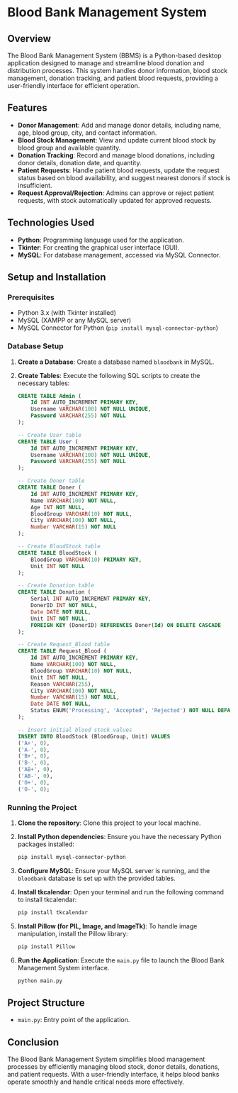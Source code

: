 # Blood Bank Management System

## Overview

The Blood Bank Management System (BBMS) is a Python-based desktop application designed to manage and streamline blood donation and distribution processes. This system handles donor information, blood stock management, donation tracking, and patient blood requests, providing a user-friendly interface for efficient operation.

## Features

- **Donor Management**: Add and manage donor details, including name, age, blood group, city, and contact information.
- **Blood Stock Management**: View and update current blood stock by blood group and available quantity.
- **Donation Tracking**: Record and manage blood donations, including donor details, donation date, and quantity.
- **Patient Requests**: Handle patient blood requests, update the request status based on blood availability, and suggest nearest donors if stock is insufficient.
- **Request Approval/Rejection**: Admins can approve or reject patient requests, with stock automatically updated for approved requests.

## Technologies Used

- **Python**: Programming language used for the application.
- **Tkinter**: For creating the graphical user interface (GUI).
- **MySQL**: For database management, accessed via MySQL Connector.

## Setup and Installation

### Prerequisites

- Python 3.x (with Tkinter installed)
- MySQL (XAMPP or any MySQL server)
- MySQL Connector for Python (`pip install mysql-connector-python`)

### Database Setup

1. **Create a Database**: Create a database named `bloodbank` in MySQL.
2. **Create Tables**: Execute the following SQL scripts to create the necessary tables:

   ```sql
   CREATE TABLE Admin (
       Id INT AUTO_INCREMENT PRIMARY KEY,
       Username VARCHAR(100) NOT NULL UNIQUE,
       Password VARCHAR(255) NOT NULL
   );
   
   -- Create User table
   CREATE TABLE User (
       Id INT AUTO_INCREMENT PRIMARY KEY,
       Username VARCHAR(100) NOT NULL UNIQUE,
       Password VARCHAR(255) NOT NULL
   );

   -- Create Doner table
   CREATE TABLE Doner (
       Id INT AUTO_INCREMENT PRIMARY KEY,
       Name VARCHAR(100) NOT NULL,
       Age INT NOT NULL,
       BloodGroup VARCHAR(10) NOT NULL,
       City VARCHAR(100) NOT NULL,
       Number VARCHAR(15) NOT NULL
   );

   -- Create BloodStock table
   CREATE TABLE BloodStock (
       BloodGroup VARCHAR(10) PRIMARY KEY,
       Unit INT NOT NULL
   );

   -- Create Donation table
   CREATE TABLE Donation (
       Serial INT AUTO_INCREMENT PRIMARY KEY,
       DonerID INT NOT NULL,
       Date DATE NOT NULL,
       Unit INT NOT NULL,
       FOREIGN KEY (DonerID) REFERENCES Doner(Id) ON DELETE CASCADE
   );

   -- Create Request_Blood table
   CREATE TABLE Request_Blood (
       Id INT AUTO_INCREMENT PRIMARY KEY,
       Name VARCHAR(100) NOT NULL,
       BloodGroup VARCHAR(10) NOT NULL,
       Unit INT NOT NULL,
       Reason VARCHAR(255),
       City VARCHAR(100) NOT NULL,
       Number VARCHAR(15) NOT NULL,
       Date DATE NOT NULL,
       Status ENUM('Processing', 'Accepted', 'Rejected') NOT NULL DEFAULT 'Processing'
   );

   -- Insert initial blood stock values
   INSERT INTO BloodStock (BloodGroup, Unit) VALUES 
   ('A+', 0),
   ('A-', 0),
   ('B+', 0),
   ('B-', 0),
   ('AB+', 0),
   ('AB-', 0),
   ('O+', 0),
   ('O-', 0);
   ```

### Running the Project

1. **Clone the repository**: Clone this project to your local machine.
2. **Install Python dependencies**: Ensure you have the necessary Python packages installed:
   ```bash
   pip install mysql-connector-python
   ```
3. **Configure MySQL**: Ensure your MySQL server is running, and the `bloodbank` database is set up with the provided tables.
4. **Install tkcalendar**: Open your terminal and run the following command to install tkcalendar:
   ```bash
   pip install tkcalendar
   ```
5. **Install Pillow (for PIL, Image, and ImageTk)**: To handle image manipulation, install the Pillow library:
   ```bash
   pip install Pillow
   ```   
6. **Run the Application**: Execute the `main.py` file to launch the Blood Bank Management System interface.

   ```bash
   python main.py
   ```

## Project Structure

- `main.py`: Entry point of the application.

## Conclusion

The Blood Bank Management System simplifies blood management processes by efficiently managing blood stock, donor details, donations, and patient requests. With a user-friendly interface, it helps blood banks operate smoothly and handle critical needs more effectively.

